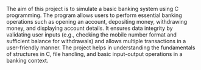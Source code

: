 The aim of this project is to simulate a basic banking system using C programming. The program allows users to perform essential banking operations such as opening an account, depositing money, withdrawing money, and displaying account details. It ensures data integrity by validating user inputs (e.g., checking the mobile number format and sufficient balance for withdrawals) and allows multiple transactions in a user-friendly manner. The project helps in understanding the fundamentals of structures in C, file handling, and basic input-output operations in a banking context.
